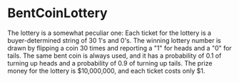 # BentCoinLottery

The lottery is a somewhat peculiar one: Each ticket for the lottery is a buyer-determined string of 30 1's and 0's. The winning lottery number is drawn by flipping a coin 30 times and reporting a "1" for heads and a "0" for tails. The same bent coin is always used, and it has a probability of 0.1 of turning up heads and a probability of 0.9 of turning up tails. The prize money for the lottery is $10,000,000, and each ticket costs only $1.
